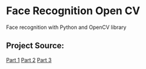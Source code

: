 # Face Recognition Open CV
 Face recognition with Python and OpenCV library

## Project Source: 
[Part 1](https://www.pytorials.com/face-recognition-using-opencv-part-1/)
[Part 2](https://www.pytorials.com/face-recognition-using-opencv-part-2/)
[Part 3](https://www.pytorials.com/face-recognition-using-opencv-part-3/)
